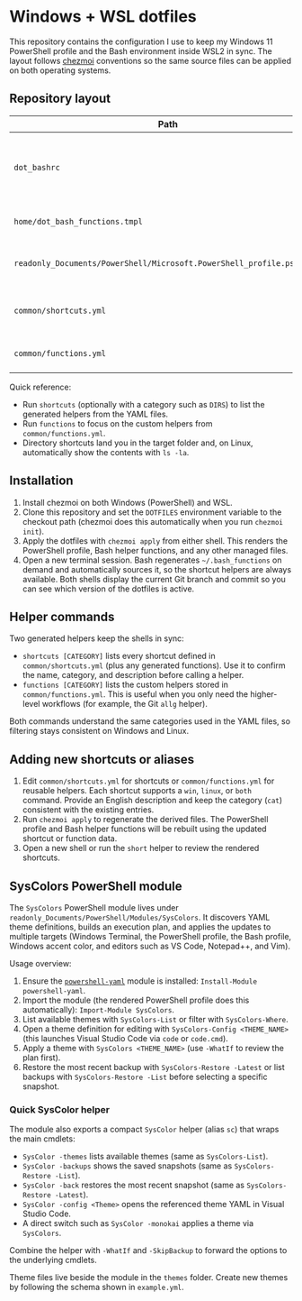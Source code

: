# Windows + WSL dotfiles

This repository contains the configuration I use to keep my Windows 11 PowerShell
profile and the Bash environment inside WSL2 in sync. The layout follows
[chezmoi](https://www.chezmoi.io/) conventions so the same source files can be
applied on both operating systems.

## Repository layout

| Path | Purpose |
| --- | --- |
| `dot_bashrc` | Bash profile applied in WSL. Detects the dotfiles directory, refreshes the checkout with `chezmoi update`, renders helper functions, and sources shared shortcuts. |
| `home/dot_bash_functions.tmpl` | chezmoi template that turns the shared shortcut definitions into Bash functions. |
| `readonly_Documents/PowerShell/Microsoft.PowerShell_profile.ps1.tmpl` | PowerShell profile template. chezmoi renders the final `Microsoft.PowerShell_profile.ps1` on Windows. |
| `common/shortcuts.yml` | Single source of truth for helper commands and directory shortcuts that are rendered for both shells. |
| `common/functions.yml` | Shared function definitions (for example, Git helpers) that are rendered alongside the shortcuts. |

Quick reference:

- Run `shortcuts` (optionally with a category such as `DIRS`) to list the generated helpers from the YAML files.
- Run `functions` to focus on the custom helpers from `common/functions.yml`.
- Directory shortcuts land you in the target folder and, on Linux, automatically show the contents with `ls -la`.

## Installation

1. Install chezmoi on both Windows (PowerShell) and WSL.
2. Clone this repository and set the `DOTFILES` environment variable to the
   checkout path (chezmoi does this automatically when you run `chezmoi init`).
3. Apply the dotfiles with `chezmoi apply` from either shell. This renders the
   PowerShell profile, Bash helper functions, and any other managed files.
4. Open a new terminal session. Bash regenerates `~/.bash_functions` on demand
   and automatically sources it, so the shortcut helpers are always available.
   Both shells display the current Git branch and commit so you can see which
   version of the dotfiles is active.

## Helper commands

Two generated helpers keep the shells in sync:

- `shortcuts [CATEGORY]` lists every shortcut defined in `common/shortcuts.yml` (plus any generated functions). Use it to confirm the name, category, and description before calling a helper.
- `functions [CATEGORY]` lists the custom helpers stored in `common/functions.yml`. This is useful when you only need the higher-level workflows (for example, the Git `allg` helper).

Both commands understand the same categories used in the YAML files, so filtering stays consistent on Windows and Linux.

## Adding new shortcuts or aliases

1. Edit `common/shortcuts.yml` for shortcuts or `common/functions.yml` for
   reusable helpers. Each shortcut supports a `win`, `linux`, or `both`
   command. Provide an English description and keep the category (`cat`)
   consistent with the existing entries.
2. Run `chezmoi apply` to regenerate the derived files. The PowerShell profile
   and Bash helper functions will be rebuilt using the updated shortcut or
   function data.
3. Open a new shell or run the `short` helper to review the rendered shortcuts.


## SysColors PowerShell module

The `SysColors` PowerShell module lives under `readonly_Documents/PowerShell/Modules/SysColors`.
It discovers YAML theme definitions, builds an execution plan, and applies the updates to
multiple targets (Windows Terminal, the PowerShell profile, the Bash profile, Windows accent
color, and editors such as VS Code, Notepad++, and Vim).

Usage overview:

1. Ensure the [`powershell-yaml`](https://www.powershellgallery.com/packages/powershell-yaml)
   module is installed: `Install-Module powershell-yaml`.
2. Import the module (the rendered PowerShell profile does this automatically):
   `Import-Module SysColors`.
3. List available themes with `SysColors-List` or filter with `SysColors-Where`.
4. Open a theme definition for editing with `SysColors-Config <THEME_NAME>` (this launches
   Visual Studio Code via `code` or `code.cmd`).
5. Apply a theme with `SysColors <THEME_NAME>` (use `-WhatIf` to review the plan first).
6. Restore the most recent backup with `SysColors-Restore -Latest` or list backups
   with `SysColors-Restore -List` before selecting a specific snapshot.

### Quick SysColor helper

The module also exports a compact `SysColor` helper (alias `sc`) that wraps the
main cmdlets:

- `SysColor -themes` lists available themes (same as `SysColors-List`).
- `SysColor -backups` shows the saved snapshots (same as `SysColors-Restore -List`).
- `SysColor -back` restores the most recent snapshot (same as `SysColors-Restore -Latest`).
- `SysColor -config <Theme>` opens the referenced theme YAML in Visual Studio Code.
- A direct switch such as `SysColor -monokai` applies a theme via `SysColors`.

Combine the helper with `-WhatIf` and `-SkipBackup` to forward the options to the
underlying cmdlets.

Theme files live beside the module in the `themes` folder. Create new themes by
following the schema shown in `example.yml`.
